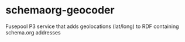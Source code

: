 # schemaorg-geocoder
Fusepool P3 service that adds geolocations (lat/long) to RDF containing schema.org addresses
